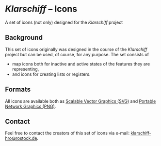 # *Klarschiff* – Icons

A set of icons (not only) designed for the *Klarschiff* project

## Background

This set of icons originally was designed in the course of the *Klarschiff* project but can be used, of course, for any purpose. The set consists of

* map icons both for inactive and active states of the features they are representing,
* and icons for creating lists or registers.

## Formats

All icons are available both as [Scalable Vector Graphics (SVG)](http://en.wikipedia.org/wiki/Svg) and [Portable Network Graphics (PNG)](http://en.wikipedia.org/wiki/Portable_Network_Graphics).

## Contact

Feel free to contact the creators of this set of icons via e-mail: <klarschiff-hro@rostock.de>.
